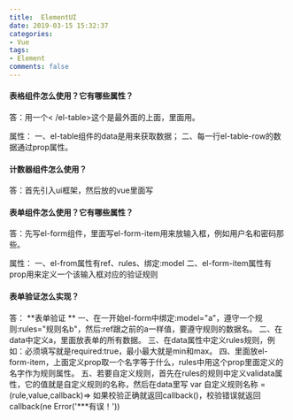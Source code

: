 ```yaml
---
title:  ElementUI
date: 2019-03-15 15:32:37
categories:
- Vue
tags:
- Element
comments: false
---
```



#### 表格组件怎么使用？它有哪些属性？ 

答：用一个<el-table>< /el-table>这个是最外面的上面，里面用<el-table-row></el-table-row>。

属性：
一、el-table组件的data是用来获取数据；
二、每一行el-table-row的数据通过prop属性。

#### 计数器组件怎么使用？
答：首先引入ui框架，然后放的vue里面写<el-input-num></el-input-num>

#### 表单组件怎么使用？它有哪些属性？
答：先写el-form组件，里面写el-form-item用来放输入框，例如用户名和密码那些。

属性：
一、el-from属性有ref、rules、绑定:model
二、el-form-item属性有prop用来定义一个该输入框对应的验证规则

#### 表单验证怎么实现？

答：
**表单验证 **
一、在一开始el-form中绑定:model="a"，遵守一个规则:rules="规则名b"，然后:ref跟之前的a一样值，要遵守规则的数据名。
二、在data中定义a，里面放表单的所有数据。
三、在data属性中定义rules规则，例如：必须填写就是required:true，最小最大就是min和max。
四、里面放el-form-item，上面定义prop取一个名字等于什么，rules中用这个prop里面定义的名字作为规则属性。
五、若要自定义规则，首先在rules的规则中定义validata属性，它的值就是自定义规则的名称，然后在data里写  var 自定义规则名称 = (rule,value,callback)=>  如果校验正确就返回callback()，校验错误就返回callback(ne Error('***有误！'))